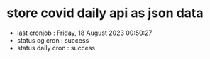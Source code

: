# store covid daily api as json data

- last cronjob : Friday, 18 August 2023 00:50:27
- status og cron : success
- status daily cron : success
      
      